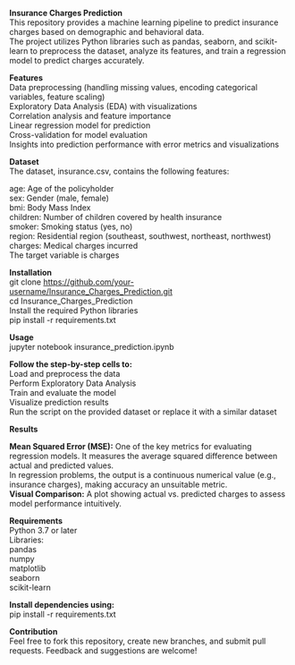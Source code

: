 **Insurance Charges Prediction**  
This repository provides a machine learning pipeline to predict insurance charges based on demographic and behavioral data.  
The project utilizes Python libraries such as pandas, seaborn, and scikit-learn to preprocess the dataset, analyze its features, and train a regression model to predict charges accurately.  

**Features**  
Data preprocessing (handling missing values, encoding categorical variables, feature scaling)  
Exploratory Data Analysis (EDA) with visualizations  
Correlation analysis and feature importance  
Linear regression model for prediction  
Cross-validation for model evaluation  
Insights into prediction performance with error metrics and visualizations  

**Dataset**  
The dataset, insurance.csv, contains the following features:  

age: Age of the policyholder  
sex: Gender (male, female)  
bmi: Body Mass Index  
children: Number of children covered by health insurance  
smoker: Smoking status (yes, no)  
region: Residential region (southeast, southwest, northeast, northwest)  
charges: Medical charges incurred  
The target variable is charges  

**Installation**  
git clone https://github.com/your-username/Insurance_Charges_Prediction.git  
cd Insurance_Charges_Prediction  
Install the required Python libraries  
pip install -r requirements.txt  

**Usage**  
jupyter notebook insurance_prediction.ipynb  

**Follow the step-by-step cells to:**  
Load and preprocess the data  
Perform Exploratory Data Analysis  
Train and evaluate the model  
Visualize prediction results  
Run the script on the provided dataset or replace it with a similar dataset  

**Results**

**Mean Squared Error (MSE):** One of the key metrics for evaluating regression models. It measures the average squared difference between actual and predicted values.    
In regression problems, the output is a continuous numerical value (e.g., insurance charges), making accuracy an unsuitable metric.  
**Visual Comparison:** A plot showing actual vs. predicted charges to assess model performance intuitively.  

**Requirements**  
Python 3.7 or later  
Libraries:  
pandas  
numpy  
matplotlib  
seaborn  
scikit-learn  

**Install dependencies using:**  
pip install -r requirements.txt  

**Contribution**  
Feel free to fork this repository, create new branches, and submit pull requests. Feedback and suggestions are welcome!  


